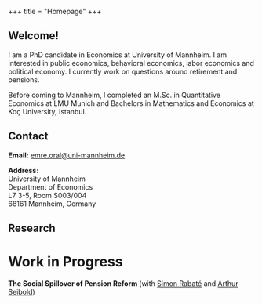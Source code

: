 +++
title = "Homepage"
+++

<!-- Home Section -->
<div id="home"></div>

## Welcome!

I am a PhD candidate in Economics at University of Mannheim. I am interested in public economics, behavioral economics, labor economics and political economy. I currently work on questions around retirement and pensions.

Before coming to Mannheim, I completed an M.Sc. in Quantitative Economics at LMU Munich and Bachelors in Mathematics and Economics at Koç University, Istanbul. 

## Contact

**Email:** emre.oral@uni-mannheim.de

**Address:** \
University of Mannheim \
Department of Economics  \
L7 3-5, Room S003/004 \
68161 Mannheim, Germany




<!-- Research Section -->
<div id="research"></div>

## Research

# Work in Progress

<strong> The Social Spillover of Pension Reform </strong> (with <a href="https://simonrabate.github.io" target="_blank">Simon Rabaté</a> and <a href="https://www.arthurseibold.com" target="_blank">Arthur Seibold</a>)

<!-- ## My Google Scholar profile: [[Link]](https://scholar.google.com/citations?user=9YxOOSQAAAAJ&hl=en) -->


